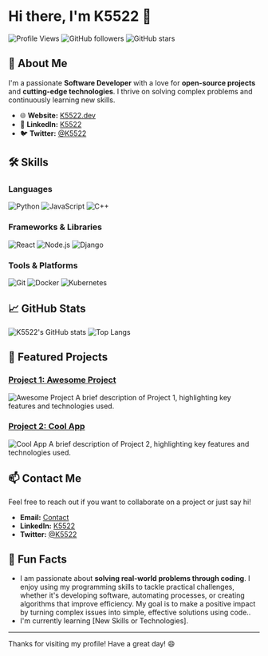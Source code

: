 # Hi there, I'm K5522 👋

![Profile Views](https://komarev.com/ghpvc/?username=K5522&color=blue)
![GitHub followers](https://img.shields.io/github/followers/K5522?label=Followers)
![GitHub stars](https://img.shields.io/github/stars/K5522?label=Stars)

## 🚀 About Me
I'm a passionate **Software Developer** with a love for **open-source projects** and **cutting-edge technologies**. I thrive on solving complex problems and continuously learning new skills.

- 🌐 **Website:** [K5522.dev](https://K5522.dev)
- 💼 **LinkedIn:** [K5522](https://www.linkedin.com/in/imluckey)
- 🐦 **Twitter:** [@K5522](https://twitter.com/K5522)

## 🛠️ Skills

### Languages
![Python](https://img.shields.io/badge/Python-3776AB?style=for-the-badge&logo=python&logoColor=white)
![JavaScript](https://img.shields.io/badge/JavaScript-F7DF1E?style=for-the-badge&logo=javascript&logoColor=black)
![C++](https://img.shields.io/badge/C++-00599C?style=for-the-badge&logo=cplusplus&logoColor=white)

### Frameworks & Libraries
![React](https://img.shields.io/badge/React-61DAFB?style=for-the-badge&logo=react&logoColor=black)
![Node.js](https://img.shields.io/badge/Node.js-339933?style=for-the-badge&logo=nodedotjs&logoColor=white)
![Django](https://img.shields.io/badge/Django-092E20?style=for-the-badge&logo=django&logoColor=white)

### Tools & Platforms
![Git](https://img.shields.io/badge/Git-F05032?style=for-the-badge&logo=git&logoColor=white)
![Docker](https://img.shields.io/badge/Docker-2496ED?style=for-the-badge&logo=docker&logoColor=white)
![Kubernetes](https://img.shields.io/badge/Kubernetes-326CE5?style=for-the-badge&logo=kubernetes&logoColor=white)

## 📈 GitHub Stats

![K5522's GitHub stats](https://github-readme-stats.vercel.app/api?username=K5522&show_icons=true&theme=radical)
![Top Langs](https://github-readme-stats.vercel.app/api/top-langs/?username=K5522&layout=compact&theme=radical)

## 🌟 Featured Projects

### [Project 1: Awesome Project](https://github.com/K5522/awesome-project)
![Awesome Project](https://img.shields.io/github/stars/K5522/awesome-project?style=social)
A brief description of Project 1, highlighting key features and technologies used.

### [Project 2: Cool App](https://github.com/K5522/cool-app)
![Cool App](https://img.shields.io/github/stars/K5522/cool-app?style=social)
A brief description of Project 2, highlighting key features and technologies used.

## 📫 Contact Me
Feel free to reach out if you want to collaborate on a project or just say hi!

- **Email:** [Contact](mailto:djdf37rrk@duck.com)
- **LinkedIn:** [K5522](https://in.linkedin.com/in/imluckey)
- **Twitter:** [@K5522](https://twitter.com/K5522)

## 🎉 Fun Facts
- I am passionate about **solving real-world problems through coding**. I enjoy using my programming skills to tackle practical challenges, whether it's developing software, automating processes, or creating algorithms that improve efficiency. My goal is to make a positive impact by turning complex issues into simple, effective solutions using code..
- I'm currently learning [New Skills or Technologies].

---

Thanks for visiting my profile! Have a great day! 😄

